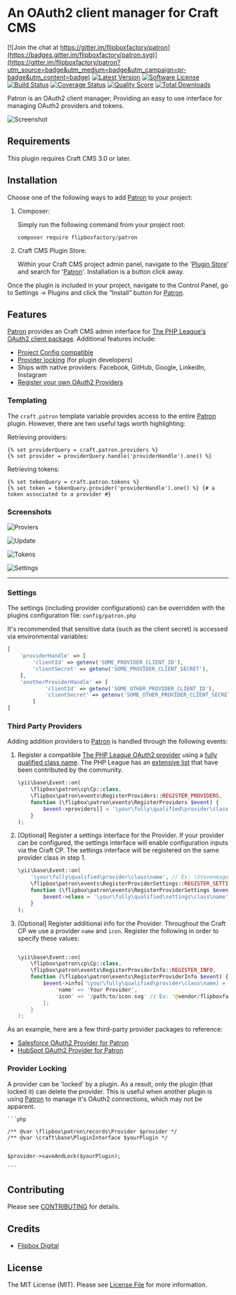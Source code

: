 # An OAuth2 client manager for Craft CMS
[![Join the chat at https://gitter.im/flipboxfactory/patron](https://badges.gitter.im/flipboxfactory/patron.svg)](https://gitter.im/flipboxfactory/patron?utm_source=badge&utm_medium=badge&utm_campaign=pr-badge&utm_content=badge)
[![Latest Version](https://img.shields.io/github/release/flipboxfactory/patron.svg?style=flat-square)](https://github.com/flipboxfactory/patron/releases)
[![Software License](https://img.shields.io/badge/license-MIT-brightgreen.svg?style=flat-square)](LICENSE.md)
[![Build Status](https://img.shields.io/travis/flipboxfactory/patron/master.svg?style=flat-square)](https://travis-ci.org/flipboxfactory/patron)
[![Coverage Status](https://img.shields.io/scrutinizer/coverage/g/flipboxfactory/patron.svg?style=flat-square)](https://scrutinizer-ci.com/g/flipboxfactory/patron/code-structure)
[![Quality Score](https://img.shields.io/scrutinizer/g/flipboxfactory/patron.svg?style=flat-square)](https://scrutinizer-ci.com/g/flipboxfactory/patron)
[![Total Downloads](https://img.shields.io/packagist/dt/flipboxfactory/patron.svg?style=flat-square)](https://packagist.org/packages/flipboxfactory/patron)

Patron is an OAuth2 client manager; Providing an easy to use interface for managing OAuth2 providers and tokens.

![Screenshot](resources/screenshots/providers.png)

## Requirements
This plugin requires Craft CMS 3.0 or later.

## Installation
Choose one of the following ways to add [Patron] to your project:

1. Composer:

    Simply run the following command from your project root:

    ```
    composer require flipboxfactory/patron
    ```

2. Craft CMS Plugin Store:

    Within your Craft CMS project admin panel, navigate to the '[Plugin Store]' and search for '[Patron]'. Installation is a button click away.


Once the plugin is included in your project, navigate to the Control Panel, go to Settings → Plugins and click the “Install” button for [Patron].

## Features
[Patron] provides an Craft CMS admin interface for [The PHP League's OAuth2 client package](https://oauth2-client.thephpleague.com/). Additional features include:
* [Project Config compatible](https://docs.craftcms.com/v3/project-config.html)
* [Provider locking](#provider-locking) (for plugin developers)
* Ships with native providers: Facebook, GitHub, Google, LinkedIn, Instagram
* [Register your own OAuth2 Providers](#third-party-providers)

### Templating
The `craft.patron` template variable provides access to the entire [Patron] plugin.  However, there are two useful tags 
 worth highlighting:

Retrieving providers:
```twig
{% set providerQuery = craft.patron.providers %}
{% set provider = providerQuery.handle('providerHandle').one() %}
```

Retrieving tokens:
```twig
{% set tokenQuery = craft.patron.tokens %}
{% set token = tokenQuery.provider('providerHandle').one() %} {# a token associated to a provider #}
```

### Screenshots
![Proviers](resources/screenshots/providers.png)

![Update](resources/screenshots/update.png)

![Tokens](resources/screenshots/tokens.png)

![Settings](resources/screenshots/settings.png)

--- 


### Settings
The settings (including provider configurations) can be overridden with the plugins configuration file: `config/patron.php`

It's recommended that sensitive data (such as the client secret) is accessed via environmental variables:
```php
[
    'providerHandle' => [
        'clientId' => getenv('SOME_PROVIDER_CLIENT_ID'),
        'clientSecret' => getenv('SOME_PROVIDER_CLIENT_SECRET'),
    ],
    'anotherProviderHandle' => [
            'clientId' => getenv('SOME_OTHER_PROVIDER_CLIENT_ID'),
            'clientSecret' => getenv('SOME_OTHER_PROVIDER_CLIENT_SECRET'),
        ]
]
```


### Third Party Providers
Adding addition providers to [Patron] is handled through the following events:

1. Register a compatible [The PHP League OAuth2 provider](https://oauth2-client.thephpleague.com/providers/implementing/) using a [fully qualified class name](https://php.net/manual/en/language.oop5.basic.php#language.oop5.basic.class.class).  The PHP League has an [extensive list](https://oauth2-client.thephpleague.com/providers/thirdparty/) that have been contributed by the community.
    ```php
    \yii\base\Event::on(
        \flipbox\patron\cp\Cp::class,
        \flipbox\patron\events\RegisterProviders::REGISTER_PROVIDERS,
        function (\flipbox\patron\events\RegisterProviders $event) {
            $event->providers[] = '\your\fully\qualified\provider\class\name'; // Ex: \Stevenmaguire\OAuth2\Client\Provider\Salesforce::class
        }
    );
    ```
    
2. \[Optional\] Register a settings interface for the Provider.  If your provider can be configured, the settings interface will enable configuration inputs via the Craft CP.  The settings interface will be registered on the same provider class in step 1.
    ```php
    \yii\base\Event::on(
        '\your\fully\qualified\provider\class\name', // Ex: \Stevenmaguire\OAuth2\Client\Provider\Salesforce::class
        \flipbox\patron\events\RegisterProviderSettings::REGISTER_SETTINGS,
        function (\flipbox\patron\events\RegisterProviderSettings $event) {
            $event->class = '\your\fully\qualified\settings\class\name';  // Ex: \flipbox\patron\salesforce\settings\SalesforceSettings::class
        }
    );
    ```

3. \[Optional\] Register additional info for the Provider.  Throughout the Craft CP we use a provider `name` and `icon`.  Register the following in order to specify these values: 
    ```php
    
    \yii\base\Event::on(
        \flipbox\patron\cp\Cp::class,
        \flipbox\patron\events\RegisterProviderInfo::REGISTER_INFO,
        function (\flipbox\patron\events\RegisterProviderInfo $event) {
            $event->info['\your\fully\qualified\provider\class\name] = [
                'name' => 'Your Provider', 
                'icon' => '/path/to/icon.svg' // Ex: '@vendor/flipboxfactory/patron-salesforce/icons/salesforce.svg'
            ];
        }
    );
    
    ```

As an example, here are a few third-party provider packages to reference:
* [Salesforce OAuth2 Provider for Patron](https://github.com/flipboxfactory/patron-salesforce)
* [HubSpot OAuth2 Provider for Patron](https://github.com/flipboxfactory/patron-hubspot)


### Provider Locking
A provider can be 'locked' by a plugin.  As a result, only the plugin (that locked it) can delete the provider.  This is useful when another plugin 
is using [Patron] to manage it's OAuth2 connections, which may not be apparent.

    ```php
    
    /** @var \flipbox\patron\records\Provider $provider */
    /** @var \craft\base\PluginInterface $yourPlugin */
    

    $provider->saveAndLock($yourPlugin);
    
    ```

## Contributing

Please see [CONTRIBUTING](https://github.com/flipboxfactory/patron/blob/master/CONTRIBUTING.md) for details.


## Credits

- [Flipbox Digital](https://github.com/flipbox)

## License

The MIT License (MIT). Please see [License File](https://github.com/flipboxfactory/patron/blob/master/LICENSE) for more information.

[Plugin Store]: https://plugins.craftcms.com/patron
[Patron]: https://plugins.craftcms.com/patron